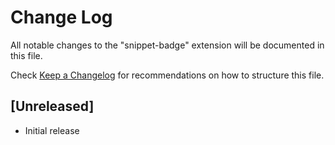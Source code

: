 # Change Log

All notable changes to the "snippet-badge" extension will be documented in this file.

Check [Keep a Changelog](http://keepachangelog.com/) for recommendations on how to structure this file.

## [Unreleased]

- Initial release